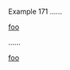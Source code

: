 Example 171
......

[foo]: /url\bar\*baz "foo\"bar\baz"

[foo]

......

<p><a href="/url%5Cbar*baz" title="foo&quot;bar\baz">foo</a></p>
